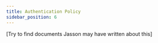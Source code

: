 ```yaml
---
title: Authentication Policy
sidebar_position: 6
---
```


[Try to find documents Jasson may have written about this]